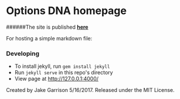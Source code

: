 
# Options DNA homepage

######The site is published __[here](https://optionsdna.github.io/puppyai/)__

For hosting a simple markdown file:

### Developing
* To install jekyll, run `gem install jekyll`
* Run `jekyll serve` in this repo's directory
* View page at <http://127.0.0.1:4000/>


Created by Jake Garrison 5/16/2017.
Released under the MIT License.
